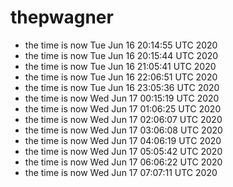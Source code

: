 # thepwagner

* the time is now Tue Jun 16 20:14:55 UTC 2020
* the time is now Tue Jun 16 20:15:44 UTC 2020
* the time is now Tue Jun 16 21:05:41 UTC 2020
* the time is now Tue Jun 16 22:06:51 UTC 2020
* the time is now Tue Jun 16 23:05:36 UTC 2020
* the time is now Wed Jun 17 00:15:19 UTC 2020
* the time is now Wed Jun 17 01:06:25 UTC 2020
* the time is now Wed Jun 17 02:06:07 UTC 2020
* the time is now Wed Jun 17 03:06:08 UTC 2020
* the time is now Wed Jun 17 04:06:19 UTC 2020
* the time is now Wed Jun 17 05:05:42 UTC 2020
* the time is now Wed Jun 17 06:06:22 UTC 2020
* the time is now Wed Jun 17 07:07:11 UTC 2020
